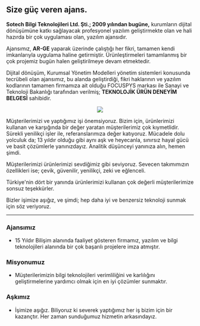 ## Size güç veren ajans.

**Sotech Bilgi Teknolojileri Ltd. Şti.; 2009 yılından bugüne,**
kurumların dijital dönüşümüne katkı sağlayacak profesyonel yazılım geliştirmekte olan ve hali hazırda bir çok uygulaması olan, yazılım ajansıdır.

Ajansımız, **AR-GE** yaparak üzerinde çalıştığı her fikri, tamamen kendi imkanlarıyla uygulama haline getirmiştir. Ürünleştirmeleri tamamlanmış bir çok projemiz bugün halen geliştirilmeye devam etmektedir.

Dijital dönüşüm, Kurumsal Yönetim Modelleri yönetim sistemleri konusunda tecrübeli olan ajansımız, bu alanda geliştirdiği, fikri haklarının ve yazılım kodlarının tamamen firmamıza ait olduğu FOCUSPYS markası ile Sanayi ve Teknoloji Bakanlığı tarafından verilmiş; **TEKNOLOJİK ÜRÜN DENEYİM BELGESİ** sahibidir.

<div align="center">
  <img src="https://sotech.com.tr/Content/Yuklemeler/Menu/01.png" />
</div>

Müşterilerimizi ve yaptığımız işi önemsiyoruz. Bizim için, ürünlerimizi kullanan ve karşığında bir değer yaratan müşterilerimiz çok kıymetlidir. Sürekli yenilikçi işler ile, referanslarımıza değer katıyoruz.
Mücadele dolu yolculuk da; 13 yıldır olduğu gibi aynı aşk ve heyecanla, sınırsız hayal gücü ve basit çözümlerle yanınızdayız. Analitik düşünceyi yanınıza alın, hemen şimdi.

Müşterilerimizi ürünlerimizi sevdiğimiz gibi seviyoruz. Sevecen takımımızın özellikleri ise; çevik, güvenilir, yenilikçi, zeki ve eğlenceli.

Türkiye'nin dört bir yanında ürünlerimizi kullanan çok değerli müşterilerimize sonsuz teşekkürler.

Bizler işimize aşığız, ve şimdi; hep daha iyi ve benzersiz teknoloji sunmak için söz veriyoruz.

---

### Ajansımız

- 15 Yıldır Bilişim alanında faaliyet gösteren firmamız, yazılım ve bilgi teknolojileri alanında bir çok başarılı projelere imza atmıştır.

### Misyonumuz

- Müşterilerimizin bilgi teknolojileri verimliliğini ve karlılığını geliştirmelerine yardımcı olmak için en iyi çözümler sunmaktır.

### Aşkımız

- İşimize aşığız. Biliyoruz ki severek yaptığımız her iş bizim için bir kazançtır. Her zaman sunduğumuz hizmetin arkasındayız.
